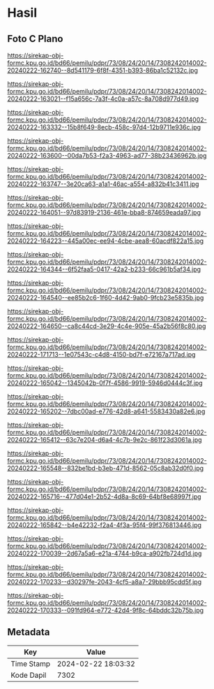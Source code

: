 # Hasil

## Foto C Plano

https://sirekap-obj-formc.kpu.go.id/bd66/pemilu/pdpr/73/08/24/20/14/7308242014002-20240222-162740--8d541179-6f8f-4351-b393-86ba1c52132c.jpg

https://sirekap-obj-formc.kpu.go.id/bd66/pemilu/pdpr/73/08/24/20/14/7308242014002-20240222-163021--f15a656c-7a3f-4c0a-a57c-8a708d977d49.jpg

https://sirekap-obj-formc.kpu.go.id/bd66/pemilu/pdpr/73/08/24/20/14/7308242014002-20240222-163332--15b8f649-8ecb-458c-97d4-12b9711e936c.jpg

https://sirekap-obj-formc.kpu.go.id/bd66/pemilu/pdpr/73/08/24/20/14/7308242014002-20240222-163600--00da7b53-f2a3-4963-ad77-38b23436962b.jpg

https://sirekap-obj-formc.kpu.go.id/bd66/pemilu/pdpr/73/08/24/20/14/7308242014002-20240222-163747--3e20ca63-a1a1-46ac-a554-a832b41c3411.jpg

https://sirekap-obj-formc.kpu.go.id/bd66/pemilu/pdpr/73/08/24/20/14/7308242014002-20240222-164051--97d83919-2136-461e-bba8-874659eada97.jpg

https://sirekap-obj-formc.kpu.go.id/bd66/pemilu/pdpr/73/08/24/20/14/7308242014002-20240222-164223--445a00ec-ee94-4cbe-aea8-60acdf822a15.jpg

https://sirekap-obj-formc.kpu.go.id/bd66/pemilu/pdpr/73/08/24/20/14/7308242014002-20240222-164344--6f52faa5-0417-42a2-b233-66c961b5af34.jpg

https://sirekap-obj-formc.kpu.go.id/bd66/pemilu/pdpr/73/08/24/20/14/7308242014002-20240222-164540--ee85b2c6-1f60-4d42-9ab0-9fcb23e5835b.jpg

https://sirekap-obj-formc.kpu.go.id/bd66/pemilu/pdpr/73/08/24/20/14/7308242014002-20240222-164650--ca8c44cd-3e29-4c4e-905e-45a2b56f8c80.jpg

https://sirekap-obj-formc.kpu.go.id/bd66/pemilu/pdpr/73/08/24/20/14/7308242014002-20240222-171713--1e07543c-c4d8-4150-bd7f-e72167a717ad.jpg

https://sirekap-obj-formc.kpu.go.id/bd66/pemilu/pdpr/73/08/24/20/14/7308242014002-20240222-165042--1345042b-0f7f-4586-9919-5946d0444c3f.jpg

https://sirekap-obj-formc.kpu.go.id/bd66/pemilu/pdpr/73/08/24/20/14/7308242014002-20240222-165202--7dbc00ad-e776-42d8-a641-5583430a82e6.jpg

https://sirekap-obj-formc.kpu.go.id/bd66/pemilu/pdpr/73/08/24/20/14/7308242014002-20240222-165412--63c7e204-d6a4-4c7b-9e2c-861f23d3061a.jpg

https://sirekap-obj-formc.kpu.go.id/bd66/pemilu/pdpr/73/08/24/20/14/7308242014002-20240222-165548--832be1bd-b3eb-471d-8562-05c8ab32d0f0.jpg

https://sirekap-obj-formc.kpu.go.id/bd66/pemilu/pdpr/73/08/24/20/14/7308242014002-20240222-165716--477d04e1-2b52-4d8a-8c69-64bf8e68997f.jpg

https://sirekap-obj-formc.kpu.go.id/bd66/pemilu/pdpr/73/08/24/20/14/7308242014002-20240222-165842--b4e42232-f2a4-4f3a-95f4-99f376813446.jpg

https://sirekap-obj-formc.kpu.go.id/bd66/pemilu/pdpr/73/08/24/20/14/7308242014002-20240222-170039--2d67a5a6-e21a-4744-b9ca-a902fb724d1d.jpg

https://sirekap-obj-formc.kpu.go.id/bd66/pemilu/pdpr/73/08/24/20/14/7308242014002-20240222-170233--d30297fe-2043-4cf5-a8a7-29bbb95cdd5f.jpg

https://sirekap-obj-formc.kpu.go.id/bd66/pemilu/pdpr/73/08/24/20/14/7308242014002-20240222-170333--091fd964-e772-42d4-9f8c-64bddc32b75b.jpg


## Metadata

| Key        | Value               |
| ---------- | ------------------- |
| Time Stamp | 2024-02-22 18:03:32 |
| Kode Dapil | 7302                |



